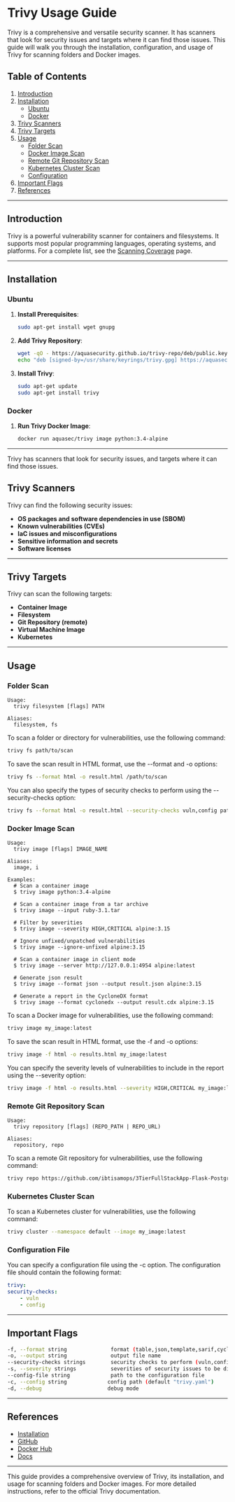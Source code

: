 # Trivy Usage Guide

Trivy is a comprehensive and versatile security scanner. It has scanners that look for security issues and targets where it can find those issues. This guide will walk you through the installation, configuration, and usage of Trivy for scanning folders and Docker images.

## Table of Contents
1. [Introduction](#introduction)
2. [Installation](#installation)
    - [Ubuntu](#ubuntu)
    - [Docker](#docker)
3. [Trivy Scanners](#trivy-scanners)
4. [Trivy Targets](#trivy-targets)
5. [Usage](#usage)
    - [Folder Scan](#folder-scan)
    - [Docker Image Scan](#docker-image-scan)
    - [Remote Git Repository Scan](#remote-git-repository-scan)
    - [Kubernetes Cluster Scan](#kubernetes-cluster-scan)
    - [Configuration](#configuration)
6. [Important Flags](#important-flags)
7. [References](#references)

---

## Introduction

Trivy is a powerful vulnerability scanner for containers and filesystems. It supports most popular programming languages, operating systems, and platforms. For a complete list, see the [Scanning Coverage](https://trivy.dev/latest/docs/coverage/) page.

---

## Installation

### Ubuntu

1. **Install Prerequisites**:
    ```bash
    sudo apt-get install wget gnupg
    ```

2. **Add Trivy Repository**:
    ```bash
    wget -qO - https://aquasecurity.github.io/trivy-repo/deb/public.key | gpg --dearmor | sudo tee /usr/share/keyrings/trivy.gpg > /dev/null
    echo "deb [signed-by=/usr/share/keyrings/trivy.gpg] https://aquasecurity.github.io/trivy-repo/deb generic main" | sudo tee -a /etc/apt/sources.list.d/trivy.list
    ```

3. **Install Trivy**:
    ```bash
    sudo apt-get update
    sudo apt-get install trivy
    ```

### Docker

1. **Run Trivy Docker Image**:
    ```bash
    docker run aquasec/trivy image python:3.4-alpine
    ```
---

Trivy has scanners that look for security issues, and targets where it can find those issues.

## Trivy Scanners

Trivy can find the following security issues:

- **OS packages and software dependencies in use (SBOM)**
- **Known vulnerabilities (CVEs)**
- **IaC issues and misconfigurations**
- **Sensitive information and secrets**
- **Software licenses**

---

## Trivy Targets

Trivy can scan the following targets:

- **Container Image**
- **Filesystem**
- **Git Repository (remote)**
- **Virtual Machine Image**
- **Kubernetes**

---

## Usage

### Folder Scan
```
Usage:
  trivy filesystem [flags] PATH

Aliases:
  filesystem, fs
```
To scan a folder or directory for vulnerabilities, use the following command:

```bash
trivy fs path/to/scan
```

To save the scan result in HTML format, use the --format and -o options:

```bash
trivy fs --format html -o result.html /path/to/scan
```

You can also specify the types of security checks to perform using the --security-checks option:

```bash
trivy fs --format html -o result.html --security-checks vuln,config path_to_scan
```

### Docker Image Scan

```
Usage:
  trivy image [flags] IMAGE_NAME

Aliases:
  image, i

Examples:
  # Scan a container image
  $ trivy image python:3.4-alpine

  # Scan a container image from a tar archive
  $ trivy image --input ruby-3.1.tar

  # Filter by severities
  $ trivy image --severity HIGH,CRITICAL alpine:3.15

  # Ignore unfixed/unpatched vulnerabilities
  $ trivy image --ignore-unfixed alpine:3.15

  # Scan a container image in client mode
  $ trivy image --server http://127.0.0.1:4954 alpine:latest

  # Generate json result
  $ trivy image --format json --output result.json alpine:3.15

  # Generate a report in the CycloneDX format
  $ trivy image --format cyclonedx --output result.cdx alpine:3.15
```

To scan a Docker image for vulnerabilities, use the following command:

```bash
trivy image my_image:latest
```

To save the scan result in HTML format, use the -f and -o options:

```bash
trivy image -f html -o results.html my_image:latest
```

You can specify the severity levels of vulnerabilities to include in the report using the --severity option:

```bash
trivy image -f html -o results.html --severity HIGH,CRITICAL my_image:latest
```

### Remote Git Repository Scan
```
Usage:
  trivy repository [flags] (REPO_PATH | REPO_URL)

Aliases:
  repository, repo
```
To scan a remote Git repository for vulnerabilities, use the following command:

```bash
trivy repo https://github.com/ibtisamops/3TierFullStackApp-Flask-Postgres.git
```

### Kubernetes Cluster Scan
To scan a Kubernetes cluster for vulnerabilities, use the following command:
```bash
trivy cluster --namespace default --image my_image:latest
```

### Configuration File
You can specify a configuration file using the -c option. The configuration file should contain the following format:
```yaml
trivy: 
security-checks:
    - vuln
    - config
```    
---

## Important Flags

```bash
-f, --format string              format (table,json,template,sarif,cyclonedx,spdx,spdx-json,github,cosign-vuln) (default "table")
-o, --output string              output file name
--security-checks strings        security checks to perform (vuln,config,license,secret,osv) (default "vuln")
-s, --severity strings           severities of security issues to be displayed (UNKNOWN,LOW,MEDIUM,HIGH,CRITICAL) (default [UNKNOWN,LOW,MEDIUM,HIGH,CRITICAL])
--config-file string             path to the configuration file
-c, --config string             config path (default "trivy.yaml")
-d, --debug                     debug mode
```

---

## References

- [Installation](https://trivy.dev/latest/getting-started/installation/)
- [GitHub](https://github.com/aquasecurity/trivy)
- [Docker Hub](https://hub.docker.com/r/aquasec/trivy)
- [Docs](https://trivy.dev/latest/docs/)

---

This guide provides a comprehensive overview of Trivy, its installation, and usage for scanning folders and Docker images. For more detailed instructions, refer to the official Trivy documentation.